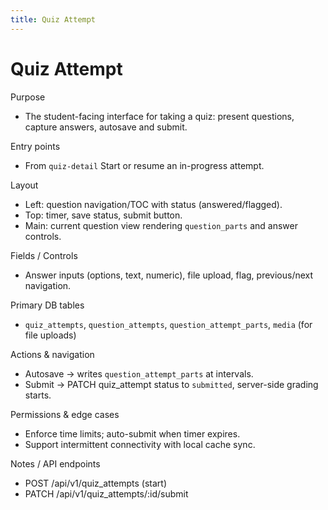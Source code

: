 ```yaml
---
title: Quiz Attempt
---
```


# Quiz Attempt

Purpose
- The student-facing interface for taking a quiz: present questions, capture answers, autosave and submit.

Entry points
- From `quiz-detail` Start or resume an in-progress attempt.

Layout
- Left: question navigation/TOC with status (answered/flagged).
- Top: timer, save status, submit button.
- Main: current question view rendering `question_parts` and answer controls.

Fields / Controls
- Answer inputs (options, text, numeric), file upload, flag, previous/next navigation.

Primary DB tables
- `quiz_attempts`, `question_attempts`, `question_attempt_parts`, `media` (for file uploads)

Actions & navigation
- Autosave -> writes `question_attempt_parts` at intervals.
- Submit -> PATCH quiz_attempt status to `submitted`, server-side grading starts.

Permissions & edge cases
- Enforce time limits; auto-submit when timer expires.
- Support intermittent connectivity with local cache sync.

Notes / API endpoints
- POST /api/v1/quiz_attempts (start)
- PATCH /api/v1/quiz_attempts/:id/submit
